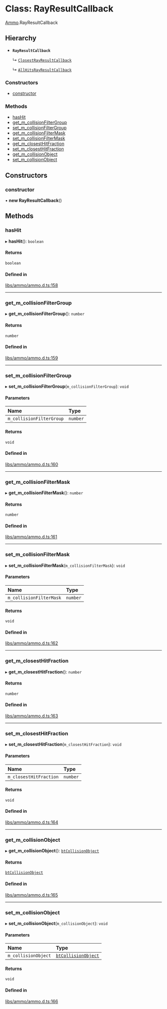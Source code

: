 # Class: RayResultCallback

[Ammo](../modules/Ammo.md).RayResultCallback

## Hierarchy

- **`RayResultCallback`**

  ↳ [`ClosestRayResultCallback`](Ammo.ClosestRayResultCallback.md)

  ↳ [`AllHitsRayResultCallback`](Ammo.AllHitsRayResultCallback.md)


### Constructors

- [constructor](Ammo.RayResultCallback.md#constructor)

### Methods

- [hasHit](Ammo.RayResultCallback.md#hashit)
- [get\_m\_collisionFilterGroup](Ammo.RayResultCallback.md#get_m_collisionfiltergroup)
- [set\_m\_collisionFilterGroup](Ammo.RayResultCallback.md#set_m_collisionfiltergroup)
- [get\_m\_collisionFilterMask](Ammo.RayResultCallback.md#get_m_collisionfiltermask)
- [set\_m\_collisionFilterMask](Ammo.RayResultCallback.md#set_m_collisionfiltermask)
- [get\_m\_closestHitFraction](Ammo.RayResultCallback.md#get_m_closesthitfraction)
- [set\_m\_closestHitFraction](Ammo.RayResultCallback.md#set_m_closesthitfraction)
- [get\_m\_collisionObject](Ammo.RayResultCallback.md#get_m_collisionobject)
- [set\_m\_collisionObject](Ammo.RayResultCallback.md#set_m_collisionobject)

## Constructors

### constructor

• **new RayResultCallback**()

## Methods

### hasHit

▸ **hasHit**(): `boolean`

#### Returns

`boolean`

#### Defined in

[libs/ammo/ammo.d.ts:158](https://github.com/Orillusion/orillusion/blob/main/src/libs/ammo/ammo.d.ts#L158)

___

### get\_m\_collisionFilterGroup

▸ **get_m_collisionFilterGroup**(): `number`

#### Returns

`number`

#### Defined in

[libs/ammo/ammo.d.ts:159](https://github.com/Orillusion/orillusion/blob/main/src/libs/ammo/ammo.d.ts#L159)

___

### set\_m\_collisionFilterGroup

▸ **set_m_collisionFilterGroup**(`m_collisionFilterGroup`): `void`

#### Parameters

| Name | Type |
| :------ | :------ |
| `m_collisionFilterGroup` | `number` |

#### Returns

`void`

#### Defined in

[libs/ammo/ammo.d.ts:160](https://github.com/Orillusion/orillusion/blob/main/src/libs/ammo/ammo.d.ts#L160)

___

### get\_m\_collisionFilterMask

▸ **get_m_collisionFilterMask**(): `number`

#### Returns

`number`

#### Defined in

[libs/ammo/ammo.d.ts:161](https://github.com/Orillusion/orillusion/blob/main/src/libs/ammo/ammo.d.ts#L161)

___

### set\_m\_collisionFilterMask

▸ **set_m_collisionFilterMask**(`m_collisionFilterMask`): `void`

#### Parameters

| Name | Type |
| :------ | :------ |
| `m_collisionFilterMask` | `number` |

#### Returns

`void`

#### Defined in

[libs/ammo/ammo.d.ts:162](https://github.com/Orillusion/orillusion/blob/main/src/libs/ammo/ammo.d.ts#L162)

___

### get\_m\_closestHitFraction

▸ **get_m_closestHitFraction**(): `number`

#### Returns

`number`

#### Defined in

[libs/ammo/ammo.d.ts:163](https://github.com/Orillusion/orillusion/blob/main/src/libs/ammo/ammo.d.ts#L163)

___

### set\_m\_closestHitFraction

▸ **set_m_closestHitFraction**(`m_closestHitFraction`): `void`

#### Parameters

| Name | Type |
| :------ | :------ |
| `m_closestHitFraction` | `number` |

#### Returns

`void`

#### Defined in

[libs/ammo/ammo.d.ts:164](https://github.com/Orillusion/orillusion/blob/main/src/libs/ammo/ammo.d.ts#L164)

___

### get\_m\_collisionObject

▸ **get_m_collisionObject**(): [`btCollisionObject`](Ammo.btCollisionObject.md)

#### Returns

[`btCollisionObject`](Ammo.btCollisionObject.md)

#### Defined in

[libs/ammo/ammo.d.ts:165](https://github.com/Orillusion/orillusion/blob/main/src/libs/ammo/ammo.d.ts#L165)

___

### set\_m\_collisionObject

▸ **set_m_collisionObject**(`m_collisionObject`): `void`

#### Parameters

| Name | Type |
| :------ | :------ |
| `m_collisionObject` | [`btCollisionObject`](Ammo.btCollisionObject.md) |

#### Returns

`void`

#### Defined in

[libs/ammo/ammo.d.ts:166](https://github.com/Orillusion/orillusion/blob/main/src/libs/ammo/ammo.d.ts#L166)
